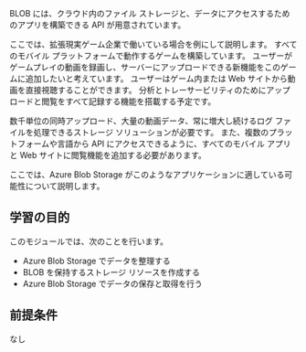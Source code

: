 BLOB には、クラウド内のファイル ストレージと、データにアクセスするためのアプリを構築できる API が用意されています。

ここでは、拡張現実ゲーム企業で働いている場合を例にして説明します。 すべてのモバイル プラットフォームで動作するゲームを構築しています。 ユーザーがゲームプレイの動画を録画し、サーバーにアップロードできる新機能をこのゲームに追加したいと考えています。 ユーザーはゲーム内または Web サイトから動画を直接視聴することができます。 分析とトレーサービリティのためにアップロードと閲覧をすべて記録する機能を搭載する予定です。

数千単位の同時アップロード、大量の動画データ、常に増大し続けるログ ファイルを処理できるストレージ ソリューションが必要です。 また、複数のプラットフォームや言語から API にアクセスできるように、すべてのモバイル アプリと Web サイトに閲覧機能を追加する必要があります。

ここでは、Azure Blob Storage がこのようなアプリケーションに適している可能性について説明します。

## <a name="learning-objectives"></a>学習の目的

このモジュールでは、次のことを行います。

- Azure Blob Storage でデータを整理する
- BLOB を保持するストレージ リソースを作成する
- Azure Blob Storage でデータの保存と取得を行う

## <a name="prerequisites"></a>前提条件  

なし